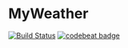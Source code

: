 # MyWeather

[![Build Status](https://travis-ci.com/adamski8/MyWeather.svg?token=4nvxhbZvfBoRPEoKafd3&branch=master)](https://travis-ci.com/adamski8/MyWeather)
[![codebeat badge](https://codebeat.co/badges/b29770d2-c25f-49e0-8ada-32457cd70af2)](https://codebeat.co/projects/github-com-adamski8-myweather)
